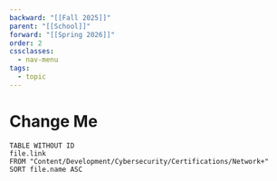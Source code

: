 ```yaml
---
backward: "[[Fall 2025]]"
parent: "[[School]]"
forward: "[[Spring 2026]]"
order: 2
cssclasses:
  - nav-menu
tags:
  - topic
---
```


# <span class="nav-title">Change Me</span>
```dataview
TABLE WITHOUT ID
file.link
FROM "Content/Development/Cybersecurity/Certifications/Network+"
SORT file.name ASC
```

